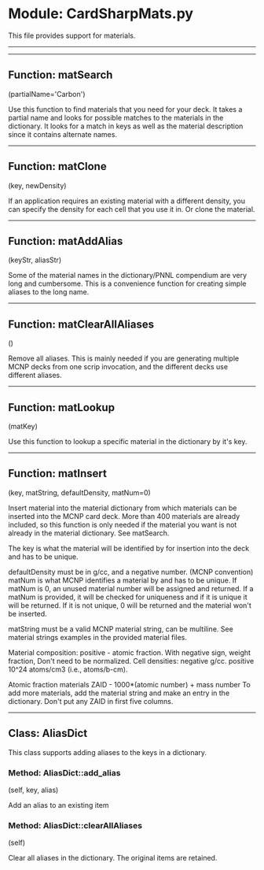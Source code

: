 # Module: CardSharpMats.py
This file provides support for materials.

-----------------
-----------------
## Function: matSearch
(partialName='Carbon')

Use this function to find materials that you need for your deck. It takes a partial name and looks for possible matches to the materials in the dictionary.
It looks for a match in keys as well as the material description since it contains  alternate names.

-----------------
## Function: matClone
(key, newDensity)

If an application requires an existing material with a different density, you can specify the density for each cell that you use it in. Or clone the material.

-----------------
## Function: matAddAlias
(keyStr, aliasStr)

Some of the material names in the dictionary/PNNL compendium are very long and cumbersome. This is a convenience function for creating simple aliases to the  long name.

-----------------
## Function: matClearAllAliases
()

Remove all aliases. This is mainly needed if you are generating multiple MCNP decks from one scrip invocation, and the different decks use different aliases.

-----------------
## Function: matLookup
(matKey)

Use this function to lookup a specific material in the dictionary by it's key.

-----------------
## Function: matInsert
(key, matString, defaultDensity, matNum=0)

Insert material into the material dictionary from which materials can be inserted into the MCNP card deck. More than 400 materials are already included,  so this function is only needed if the material you want is not already in the material dictionary. See matSearch.

The key is what the material will be identified by for insertion into the deck and has to be unique.

defaultDensity must be in g/cc, and a negative number. (MCNP convention) 
matNum is what MCNP identifies a material by and has to be unique.
If matNum is 0, an unused material number will be assigned and returned.
If a matNum is provided, it will be checked for uniqueness and if it is unique it will be returned. If it is not unique, 0 will be returned and the material won't be inserted.

matString must be a valid MCNP material string, can be multiline.
See material strings examples in the provided material files.

Material composition: positive - atomic fraction. With negative sign, weight fraction,  Don't need to be normalized.
Cell densities: negative g/cc. positive 10^24 atoms/cm3 (i.e., atoms/b-cm).

Atomic fraction materials ZAID - 1000*(atomic number) + mass number 
To add more materials, add the material string and make an entry in the dictionary.
Don't put any ZAID in first five columns.  

-----------------
## Class: AliasDict
This class supports adding aliases to the keys in a dictionary.

### Method: AliasDict::add_alias
(self, key, alias)

Add an alias to an existing item 

### Method: AliasDict::clearAllAliases
(self)

Clear all aliases in the dictionary. The original items are retained.

